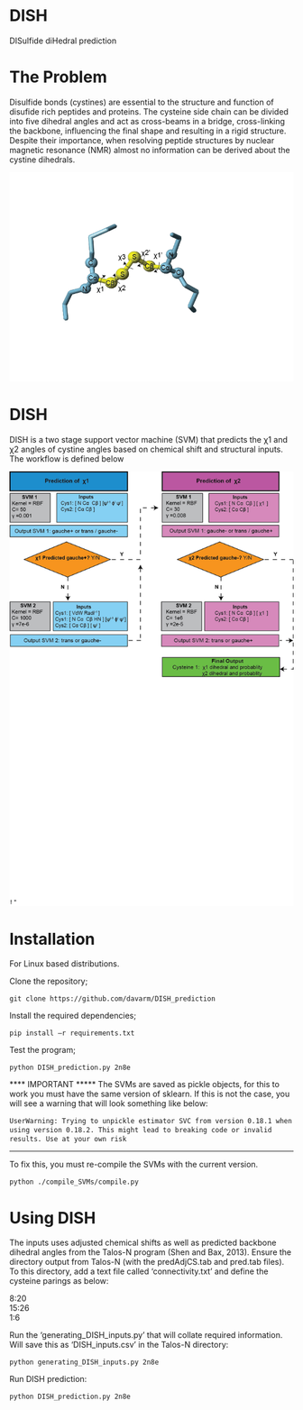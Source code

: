 # DISH
DISulfide diHedral prediction

# The Problem
Disulfide bonds (cystines) are essential to the structure and function of disufide rich peptides and proteins. The cysteine side chain can be divided into five dihedral angles and act as cross-beams in a bridge, cross-linking the backbone, influencing the final shape and resulting in a rigid structure. Despite their importance, when resolving peptide structures by nuclear magnetic resonance (NMR) almost no information can be derived about the cystine dihedrals.  
  
  
![Alt text](./images/ball_stick.png)  

# DISH
DISH is a two stage support vector machine (SVM) that predicts the χ1 and χ2 angles of cystine angles based on chemical shift and structural inputs. The workflow is defined below

![Alt text](./images/method.png)  

# Installation
For Linux based distributions.

Clone the repository;
``` 
git clone https://github.com/davarm/DISH_prediction
``` 
Install the required dependencies;

``` 
pip install –r requirements.txt
``` 

Test the program;

``` 
python DISH_prediction.py 2n8e
``` 

**** IMPORTANT *****
The SVMs are saved as pickle objects, for this to work you must have the same version of sklearn. If this is not the case, you will see a warning that will look something like below:
```
UserWarning: Trying to unpickle estimator SVC from version 0.18.1 when using version 0.18.2. This might lead to breaking code or invalid results. Use at your own risk
```

****

To fix this, you must re-compile the SVMs with the current version. 

``` 
python ./compile_SVMs/compile.py
``` 

# Using DISH

The inputs uses adjusted chemical shifts as well as predicted backbone dihedral angles from the Talos-N program (Shen and Bax, 2013). Ensure the directory output from Talos-N (with the predAdjCS.tab and pred.tab files). To this directory, add a text file called ‘connectivity.txt’ and define the cysteine parings as below:

8:20  
15:26  
1:6  

Run the ‘generating_DISH_inputs.py’ that will collate required information. Will save this as ‘DISH_inputs.csv’ in the Talos-N directory:
``` 
python generating_DISH_inputs.py 2n8e
``` 
Run DISH prediction:

``` 
python DISH_prediction.py 2n8e
``` 
